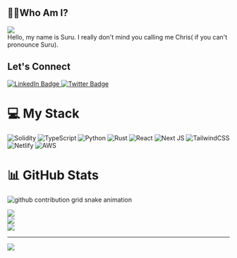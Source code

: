  <!-- Banner here -->
 ## 👨‍💻Who Am I?
 <p>
    <img src="https://readme-typing-svg.herokuapp.com?size=35&duration=5500&color=164C78&vCenter=true&center=true&width=600&lines=I'm+Suru;A+Full+Stack+Web3+Developer">
<br>
Hello, my name is Suru. I really don't mind you calling me Chris( if you can't pronounce Suru).
</p>

 ## Let's Connect
<div id="badges">
  <a href="https://www.linkedin.com/in/suruabiye/">
    <img src="https://img.shields.io/badge/LinkedIn-blue?style=for-the-badge&logo=linkedin&logoColor=white" alt="LinkedIn Badge"/>
  </a>
<!--   <a href="#">
    <img src="https://img.shields.io/badge/YouTube-red?style=for-the-badge&logo=youtube&logoColor=white" alt="Youtube Badge"/>
  </a> -->
  <a href="https://twitter.com/suruabiye">
    <img src="https://img.shields.io/badge/Twitter-blue?style=for-the-badge&logo=twitter&logoColor=white" alt="Twitter Badge"/>
  </a>
</div>

<h1>💻 My Stack</h1>

![Solidity](https://img.shields.io/badge/Solidity-%23363636.svg?style=for-the-badge&logo=solidity&logoColor=white)
![TypeScript](https://img.shields.io/badge/typescript-%23007ACC.svg?style=for-the-badge&logo=typescript&logoColor=white)
![Python](https://img.shields.io/badge/python-3670A0?style=for-the-badge&logo=python&logoColor=ffdd54)
![Rust](https://img.shields.io/badge/rust-%23000000.svg?style=for-the-badge&logo=rust&logoColor=white)
![React](https://img.shields.io/badge/react-%2320232a.svg?style=for-the-badge&logo=react&logoColor=%2361DAFB)
![Next JS](https://img.shields.io/badge/Next-black?style=for-the-badge&logo=next.js&logoColor=white)
![TailwindCSS](https://img.shields.io/badge/tailwindcss-%2338B2AC.svg?style=for-the-badge&logo=tailwind-css&logoColor=white)
![Netlify](https://img.shields.io/badge/netlify-%23000000.svg?style=for-the-badge&logo=netlify&logoColor=#00C7B7)
![AWS](https://img.shields.io/badge/AWS-%23FF9900.svg?style=for-the-badge&logo=amazon-aws&logoColor=white)

<h1>📊 GitHub Stats</h1>
<picture>
  <source media="(prefers-color-scheme: dark)" srcset="https://raw.githubusercontent.com/suruabiye/suruabiye/output/github-contribution-grid-snake-dark.svg">
  <source media="(prefers-color-scheme: light)" srcset="https://raw.githubusercontent.com/suruabiye/suruabiye/output/github-contribution-grid-snake.svg">
  <img alt="github contribution grid snake animation" src="https://raw.githubusercontent.com/suruabiye/suruabiye/output/github-contribution-grid-snake.svg">
</picture>

![](https://github-readme-stats.vercel.app/api?username=suruabiye&theme=dark&hide_border=true&include_all_commits=false&count_private=false)<br/>
![](https://github-readme-streak-stats.herokuapp.com/?user=suruabiye&theme=dark&hide_border=true)<br/>
![](https://github-readme-stats.vercel.app/api/top-langs/?username=suruabiye&theme=dark&hide_border=true&include_all_commits=false&count_private=false&layout=compact)

---
[![](https://visitcount.itsvg.in/api?id=suruabiye&icon=0&color=0)](https://visitcount.itsvg.in)
<!-- 
Here are some ideas to get you started:

- 🔭 I’m currently working on ...
- 🌱 I’m currently learning ...
- 👯 I’m looking to collaborate on ...
- 🤔 I’m looking for help with ...
- 💬 Ask me about ...
- 📫 How to reach me: ...
- 😄 Pronouns: ...
- ⚡ Fun fact: ... -->

